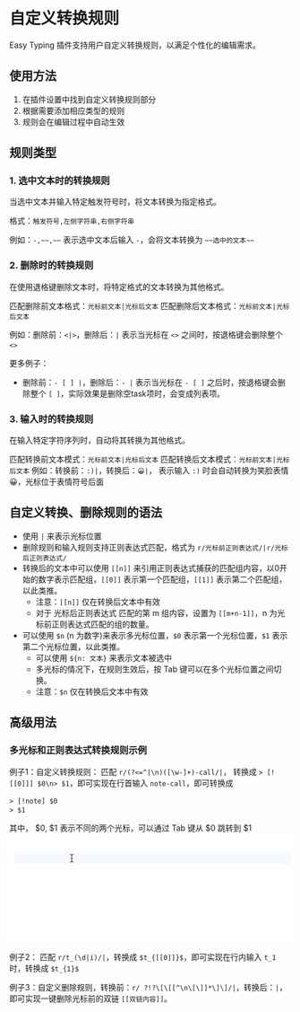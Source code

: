 # 自定义转换规则

Easy Typing 插件支持用户自定义转换规则，以满足个性化的编辑需求。

## 使用方法

1. 在插件设置中找到自定义转换规则部分
2. 根据需要添加相应类型的规则
3. 规则会在编辑过程中自动生效

## 规则类型

### 1. 选中文本时的转换规则

当选中文本并输入特定触发符号时，将文本转换为指定格式。

格式：`触发符号,左侧字符串,右侧字符串`

例如：`-,~~,~~` 表示选中文本后输入 `-`，会将文本转换为 `~~选中的文本~~`

### 2. 删除时的转换规则

在使用退格键删除文本时，将特定格式的文本转换为其他格式。

匹配删除前文本格式：`光标前文本|光标后文本`
匹配删除后文本格式：`光标前文本|光标后文本`

例如：删除前：`<|>`，删除后：`|` 表示当光标在 `<>` 之间时，按退格键会删除整个 `<>`

更多例子：

- 删除前：`- [ ] |`，删除后：`- |` 表示当光标在 `- [ ]` 之后时，按退格键会删除整个 `[ ]`，实际效果是删除空task项时，会变成列表项。

### 3. 输入时的转换规则

在输入特定字符序列时，自动将其转换为其他格式。

匹配转换前文本模式：`光标前文本|光标后文本`
匹配转换后文本模式：`光标前文本|光标后文本`
例如：转换前：`:)|`，转换后：`😀|`， 表示输入 `:)` 时会自动转换为笑脸表情 😀，光标位于表情符号后面


## 自定义转换、删除规则的语法

- 使用 `|` 来表示光标位置
- 删除规则和输入规则支持正则表达式匹配，格式为 `r/光标前正则表达式/|r/光标后正则表达式/`
- 转换后的文本中可以使用 `[[n]]` 来引用正则表达式捕获的匹配组内容，以0开始的数字表示匹配组，`[[0]]` 表示第一个匹配组，`[[1]]` 表示第二个匹配组，以此类推。
  - 注意：`[[n]]` 仅在转换后文本中有效
  - 对于 光标后正则表达式 匹配的第 m 组内容，设置为 `[[m+n-1]]`，n 为光标前正则表达式匹配的组的数量。
- 可以使用 `$n` (n 为数字)来表示多光标位置，`$0` 表示第一个光标位置，`$1` 表示第二个光标位置，以此类推。
  - 可以使用 `${n: 文本}` 来表示文本被选中
  - 多光标的情况下，在规则生效后，按 Tab 键可以在多个光标位置之间切换。
  - 注意：`$n` 仅在转换后文本中有效

## 高级用法

### 多光标和正则表达式转换规则示例

例子1：自定义转换规则： 匹配 `r/(?<=^|\n)([\w-]+)-call/|`， 转换成 `> [![[0]]] $0\n> $1`，即可实现在行首输入 `note-call`，即可转换成
```
> [!note] $0
> $1
```
其中， $0, $1 表示不同的两个光标，可以通过 Tab 键从 $0 跳转到 $1
![](/assets/multi-cursor.gif)

例子2： 匹配 `r/t_(\d|i)/|`，转换成 `$t_{[[0]]}$`，即可实现在行内输入 `t_1` 时，转换成 `$t_{1}$`

例子3：自定义删除规则，转换前：`r/ ?!?\[\[[^\n\[\]]*\]\]/|`，转换后：`|`，即可实现一键删除光标前的双链 `[[双链内容]]`。
